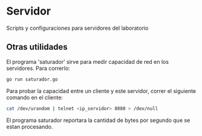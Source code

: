# Servidor

Scripts y configuraciones para servidores del laboratorio

## Otras utilidades

El programa 'saturador' sirve para medir capacidad de red en los servidores.
Para correrlo:

```bash
go run saturador.go
```

Para probar la capacidad entre un cliente y este servidor, correr el siguiente comando en el cliente:

```bash
cat /dev/urandom | telnet <ip_servidor> 8080 > /dev/null
```

El programa saturador reportara la cantidad de bytes por segundo que se estan procesando.